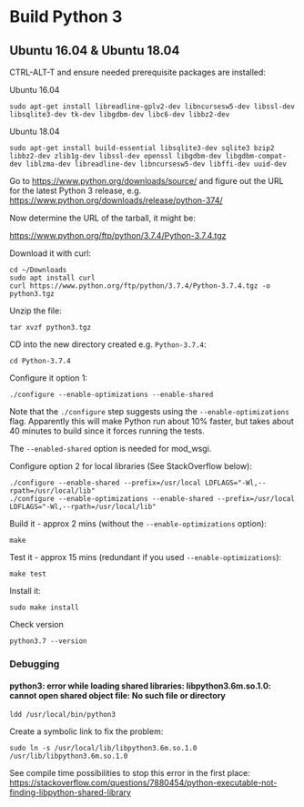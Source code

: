 # Build Python 3

## Ubuntu 16.04 & Ubuntu 18.04

CTRL-ALT-T and ensure needed prerequisite packages are installed:

Ubuntu 16.04

```
sudo apt-get install libreadline-gplv2-dev libncursesw5-dev libssl-dev libsqlite3-dev tk-dev libgdbm-dev libc6-dev libbz2-dev
```

Ubuntu 18.04

```
sudo apt-get install build-essential libsqlite3-dev sqlite3 bzip2 libbz2-dev zlib1g-dev libssl-dev openssl libgdbm-dev libgdbm-compat-dev liblzma-dev libreadline-dev libncursesw5-dev libffi-dev uuid-dev
```

Go to https://www.python.org/downloads/source/ and figure out the URL for the latest
Python 3 release, e.g. https://www.python.org/downloads/release/python-374/

Now determine the URL of the tarball, it might be:

https://www.python.org/ftp/python/3.7.4/Python-3.7.4.tgz

Download it with curl:

```
cd ~/Downloads
sudo apt install curl
curl https://www.python.org/ftp/python/3.7.4/Python-3.7.4.tgz -o python3.tgz
```

Unzip the file:

```
tar xvzf python3.tgz
```

CD into the new directory created e.g. `Python-3.7.4`:

```
cd Python-3.7.4
```

Configure it option 1:

```
./configure --enable-optimizations --enable-shared
```

Note that the `./configure` step suggests using the `--enable-optimizations` flag. Apparently this will make
Python run about 10% faster, but takes about 40 minutes to build since it forces running the tests.

The `--enabled-shared` option is needed for mod_wsgi.

Configure option 2 for local libraries (See StackOverflow below):

```
./configure --enable-shared --prefix=/usr/local LDFLAGS="-Wl,--rpath=/usr/local/lib"
./configure --enable-optimizations --enable-shared --prefix=/usr/local LDFLAGS="-Wl,--rpath=/usr/local/lib"
```

Build it - approx 2 mins (without the `--enable-optimizations` option):

```
make
```

Test it - approx 15 mins (redundant if you used `--enable-optimizations`):

```
make test
```

Install it:

```
sudo make install
```

Check version

```
python3.7 --version
```

### Debugging

#### python3: error while loading shared libraries: libpython3.6m.so.1.0: cannot open shared object file: No such file or directory

```
ldd /usr/local/bin/python3
```

Create a symbolic link to fix the problem:

```
sudo ln -s /usr/local/lib/libpython3.6m.so.1.0 /usr/lib/libpython3.6m.so.1.0
```

See compile time possibilities to stop this error in the first place:
https://stackoverflow.com/questions/7880454/python-executable-not-finding-libpython-shared-library
